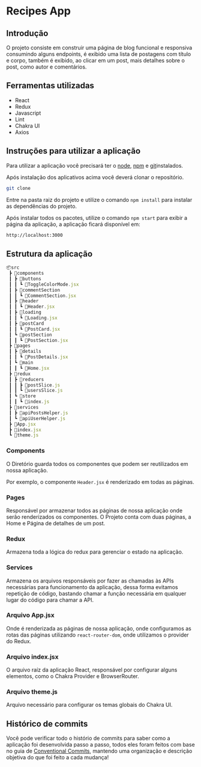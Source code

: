 # Recipes App

## Introdução

O projeto consiste em construir uma página de blog funcional e responsiva consumindo alguns endpoints, é exibido uma lista de postagens com título e corpo, também é exibido, ao clicar em um post, mais detalhes sobre o post, como autor e comentários.

## Ferramentas utilizadas

- React
- Redux
- Javascript
- Lint
- Chakra UI
- Axios

## Instruções para utilizar a aplicação

Para utilizar a aplicação você precisará ter o [node](https://nodejs.org/en/download/), [npm](https://docs.npmjs.com/downloading-and-installing-node-js-and-npm) e [git](https://git-scm.com/downloads)instalados.

Após instalação dos aplicativos acima você deverá clonar o repositório.

```bash
git clone 
```

Entre na pasta raiz do projeto e utilize o comando `npm install` para instalar as dependências do projeto.

Após instalar todos os pacotes, utilize o comando `npm start` para exibir a página da aplicação, a aplicação ficará disponível em:

```bash
http://localhost:3000
```

## Estrutura da aplicação

```js
📦src
 ┣ 📂components
 ┃ ┣ 📂buttons
 ┃ ┃ ┗ 📜ToggleColorMode.jsx
 ┃ ┣ 📂commentSection
 ┃ ┃ ┗ 📜CommentSection.jsx
 ┃ ┣ 📂header
 ┃ ┃ ┗ 📜Header.jsx
 ┃ ┣ 📂loading
 ┃ ┃ ┗ 📜Loading.jsx
 ┃ ┣ 📂postCard
 ┃ ┃ ┗ 📜PostCard.jsx
 ┃ ┗ 📂postSection
 ┃ ┃ ┗ 📜PostSection.jsx
 ┣ 📂pages
 ┃ ┣ 📂details
 ┃ ┃ ┗ 📜PostDetails.jsx
 ┃ ┗ 📂main
 ┃ ┃ ┗ 📜Home.jsx
 ┣ 📂redux
 ┃ ┣ 📂reducers
 ┃ ┃ ┣ 📜postSlice.js
 ┃ ┃ ┗ 📜usersSlice.js
 ┃ ┗ 📂store
 ┃ ┃ ┗ 📜index.js
 ┣ 📂services
 ┃ ┣ 📜apiPostsHelper.js
 ┃ ┗ 📜apiUserHelper.js
 ┣ 📜App.jsx
 ┣ 📜index.jsx
 ┗ 📜theme.js
```

### Components

O Diretório guarda todos os componentes que podem ser reutilizados em nossa aplicação.

Por exemplo, o componente `Header.jsx` é renderizado em todas as páginas.

### Pages

Responsável por armazenar todos as páginas de nossa aplicação onde serão renderizados os componentes. O Projeto conta com duas páginas, a Home e Página de detalhes de um post.

### Redux

Armazena toda a lógica do redux para gerenciar o estado na aplicação.

### Services

Armazena os arquivos responsáveis por fazer as chamadas às APIs necessárias para funcionamento da aplicação, dessa forma evitamos repetição de código, bastando chamar a função necessária em qualquer lugar do código para chamar a API.

### Arquivo App.jsx

Onde é renderizada as páginas de nossa aplicação, onde configuramos as rotas das páginas utilizando `react-router-dom`, onde utilizamos o provider do Redux.

### Arquivo index.jsx

O arquivo raíz da aplicação React, responsável por configurar alguns elementos, como o Chakra Provider e BrowserRouter.

### Arquivo theme.js

Arquivo necessário para configurar os temas globais do Chakra UI.

## Histórico de commits

Você pode verificar todo o histório de commits para saber como a aplicação foi desenvolvida passo a passo, todos eles foram feitos com base no guia de [Conventional Commits](https://www.conventionalcommits.org/en/v1.0.0/), mantendo uma organização e descrição objetiva do que foi feito a cada mudança!
